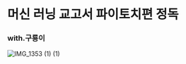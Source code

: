 # 머신 러닝 교고서 파이토치편 정독
### with.구룡이
![IMG_1353 (1) (1)](https://github.com/user-attachments/assets/80e4e6f1-d82d-494e-863d-c52001e81203)

